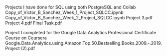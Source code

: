 Projects I have done for SQL using both PostgreSQL and Collab
Copy_of_Victor_B_Sanchez_Week_1_Project_SQLCC.ipynb
Copy_of_Victor_B_Sanchez_Week_2_Project_SQLCC.ipynb
Project 3.pdf
Project 4.pdf
Final Task.pdf

Project I completed for the Google Data Analytics Professional Certificate Course on Coursera
Google.Data.Analytics.using.Amazon.Top.50.Bestselling.Books.2009.-.2019.Project (2).pdf
